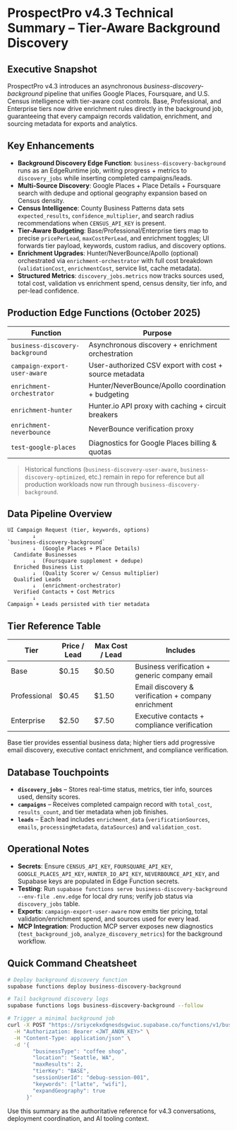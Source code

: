 # ProspectPro v4.3 Technical Summary – Tier-Aware Background Discovery

## Executive Snapshot

ProspectPro v4.3 introduces an asynchronous _business-discovery-background_ pipeline that unifies Google Places, Foursquare, and U.S. Census intelligence with tier-aware cost controls. Base, Professional, and Enterprise tiers now drive enrichment rules directly in the background job, guaranteeing that every campaign records validation, enrichment, and sourcing metadata for exports and analytics.

## Key Enhancements

- **Background Discovery Edge Function**: `business-discovery-background` runs as an EdgeRuntime job, writing progress + metrics to `discovery_jobs` while inserting completed campaigns/leads.
- **Multi-Source Discovery**: Google Places + Place Details + Foursquare search with dedupe and optional geography expansion based on Census density.
- **Census Intelligence**: County Business Patterns data sets `expected_results`, `confidence_multiplier`, and search radius recommendations when `CENSUS_API_KEY` is present.
- **Tier-Aware Budgeting**: Base/Professional/Enterprise tiers map to precise `pricePerLead`, `maxCostPerLead`, and enrichment toggles; UI forwards tier payload, keywords, custom radius, and discovery options.
- **Enrichment Upgrades**: Hunter/NeverBounce/Apollo (optional) orchestrated via `enrichment-orchestrator` with full cost breakdown (`validationCost`, `enrichmentCost`, service list, cache metadata).
- **Structured Metrics**: `discovery_jobs.metrics` now tracks sources used, total cost, validation vs enrichment spend, census density, tier info, and per-lead confidence.

## Production Edge Functions (October 2025)

| Function                        | Purpose                                                |
| ------------------------------- | ------------------------------------------------------ |
| `business-discovery-background` | Asynchronous discovery + enrichment orchestration      |
| `campaign-export-user-aware`    | User-authorized CSV export with cost + source metadata |
| `enrichment-orchestrator`       | Hunter/NeverBounce/Apollo coordination + budgeting     |
| `enrichment-hunter`             | Hunter.io API proxy with caching + circuit breakers    |
| `enrichment-neverbounce`        | NeverBounce verification proxy                         |
| `test-google-places`            | Diagnostics for Google Places billing & quotas         |

> Historical functions (`business-discovery-user-aware`, `business-discovery-optimized`, etc.) remain in repo for reference but all production workloads now run through `business-discovery-background`.

## Data Pipeline Overview

```
UI Campaign Request (tier, keywords, options)
        ↓
`business-discovery-background`
        ↓  (Google Places + Place Details)
  Candidate Businesses
        ↓  (Foursquare supplement + dedupe)
  Enriched Business List
        ↓  (Quality Scorer w/ Census multiplier)
  Qualified Leads
        ↓  (enrichment-orchestrator)
  Verified Contacts + Cost Metrics
        ↓
Campaign + Leads persisted with tier metadata
```

## Tier Reference Table

| Tier         | Price / Lead | Max Cost / Lead | Includes                                            |
| ------------ | ------------ | --------------- | --------------------------------------------------- |
| Base         | $0.15        | $0.50           | Business verification + generic company email       |
| Professional | $0.45        | $1.50           | Email discovery & verification + company enrichment |
| Enterprise   | $2.50        | $7.50           | Executive contacts + compliance verification        |

Base tier provides essential business data; higher tiers add progressive email discovery, executive contact enrichment, and compliance verification.

## Database Touchpoints

- **`discovery_jobs`** – Stores real-time status, metrics, tier info, sources used, density scores.
- **`campaigns`** – Receives completed campaign record with `total_cost`, `results_count`, and tier metadata when job finishes.
- **`leads`** – Each lead includes `enrichment_data` (`verificationSources`, `emails`, `processingMetadata`, `dataSources`) and `validation_cost`.

## Operational Notes

- **Secrets**: Ensure `CENSUS_API_KEY`, `FOURSQUARE_API_KEY`, `GOOGLE_PLACES_API_KEY`, `HUNTER_IO_API_KEY`, `NEVERBOUNCE_API_KEY`, and Supabase keys are populated in Edge Function secrets.
- **Testing**: Run `supabase functions serve business-discovery-background --env-file .env.edge` for local dry runs; verify job status via `discovery_jobs` table.
- **Exports**: `campaign-export-user-aware` now emits tier pricing, total validation/enrichment spend, and sources used for every lead.
- **MCP Integration**: Production MCP server exposes new diagnostics (`test_background_job`, `analyze_discovery_metrics`) for the background workflow.

## Quick Command Cheatsheet

```bash
# Deploy background discovery function
supabase functions deploy business-discovery-background

# Tail background discovery logs
supabase functions logs business-discovery-background --follow

# Trigger a minimal background job
curl -X POST "https://sriycekxdqnesdsgwiuc.supabase.co/functions/v1/business-discovery-background" \
  -H "Authorization: Bearer <JWT_ANON_KEY>" \
  -H "Content-Type: application/json" \
  -d '{
        "businessType": "coffee shop",
        "location": "Seattle, WA",
        "maxResults": 2,
        "tierKey": "BASE",
        "sessionUserId": "debug-session-001",
        "keywords": ["latte", "wifi"],
        "expandGeography": true
      }'
```

Use this summary as the authoritative reference for v4.3 conversations, deployment coordination, and AI tooling context.
